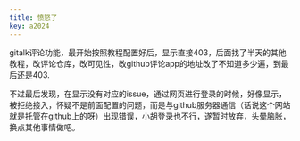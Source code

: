 ```yaml
---
title: 愤怒了
key: a2024
---
```


gitalk评论功能，最开始按照教程配置好后，显示直接403，后面找了半天的其他教程，改评论仓库，改可见性，改github评论app的地址改了不知道多少遍，到最后还是403.

不过最后发现，在显示没有对应的issue，通过网页进行登录的时候，好像显示，被拒绝接入，怀疑不是前面配置的问题，而是与github服务器通信（话说这个网站就是托管在github上的呀）出现错误，小胡登录也不行，遂暂时放弃，头晕脑胀，换点其他事情做吧。
